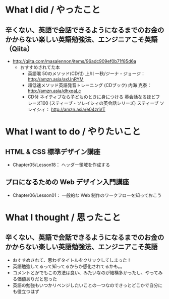 # What I did / やったこと
## 辛くない、英語で会話できるようになるまでのお金のかからない楽しい英語勉強法、エンジニアこそ英語（Qiita）
- http://qiita.com/masalennon/items/96adc909ef0b71f85d6a
    - おすすめされてた本
        - 英語喉 50のメソッド(CD付) 上川 一秋/ジーナ・ジョージ： http://amzn.asia/axUnRYM
        - 超低速メソッド英語発音トレーニング (CDブック) 内海 克泰： http://amzn.asia/dhxqaLc
        - CD付 ネイティブなら子どものときに身につける 英会話なるほどフレーズ100 (スティーブ・ソレイシィの英会話シリーズ) スティーブ ソレイシィ： http://amzn.asia/e04znVT

# What I want to do / やりたいこと
## HTML & CSS 標準デザイン講座
- Chapter05/Lesson18： ヘッダー領域を作成する

## プロになるための Web デザイン入門講座
- Chapter06/Lesson01： 一般的な Web 制作のワークフローを知っておこう

# What I thought / 思ったこと
## 辛くない、英語で会話できるようになるまでのお金のかからない楽しい英語勉強法、エンジニアこそ英語
- おすすめされて、思わずタイトルをクリックしてしまった！
- 英語勉強してるって知ってるからか感化されてるかも。。
- コメントとかでもこの方法は良い、みたいなのが結構多かったし、やってみる価値ありだと思った
- 英語の勉強もいつかリベンジしたいことの一つなのできっとどこかで自分にも役立つはず
